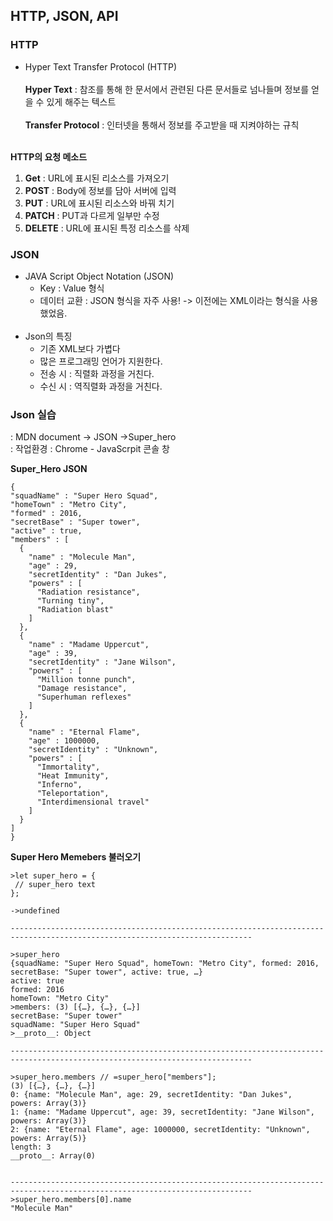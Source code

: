## HTTP, JSON, API

### HTTP

 * Hyper Text Transfer Protocol (HTTP)</br></br>
  **Hyper Text**        :  참조를 통해 한 문서에서 관련된 다른 문서들로 넘나들며 정보를 얻을 수 있게 해주는 텍스트 </br></br>
  **Transfer Protocol** :  인터넷을 통해서 정보를 주고받을 때 지켜야하는 규칙 </br></br>

**HTTP의 요청 메소드**</br>
  1. **Get** : URL에 표시된 리소스를 가져오기 </br>
  2. **POST** : Body에 정보를 담아 서버에 입력 </br>
  3. **PUT** : URL에 표시된 리소스와 바꿔 치기 </br>
  4. **PATCH** : PUT과 다르게 일부만 수정 </br>
  5. **DELETE** : URL에 표시된 특정 리소스를 삭제 </br>
  
  ### JSON
  
  * JAVA Script Object Notation (JSON)
    * Key : Value 형식
    * 데이터 교환 : JSON 형식을 자주 사용! -> 이전에는 XML이라는 형식을 사용했었음.</br></br>
  * Json의 특징
    * 기존 XML보다 가볍다
    * 많은 프로그래밍 언어가 지원한다.
    * 전송 시 : 직렬화 과정을 거친다.
    * 수신 시 : 역직렬화 과정을 거친다.
    
  ### Json 실습 
: MDN document -> JSON ->Super_hero </br>
:  작업환경 : Chrome - JavaScrpit 콘솔 창
</br>

  **Super_Hero JSON** 
  ```
  {
  "squadName" : "Super Hero Squad",
  "homeTown" : "Metro City",
  "formed" : 2016,
  "secretBase" : "Super tower",
  "active" : true,
  "members" : [
    {
      "name" : "Molecule Man",
      "age" : 29,
      "secretIdentity" : "Dan Jukes",
      "powers" : [
        "Radiation resistance",
        "Turning tiny",
        "Radiation blast"
      ]
    },
    {
      "name" : "Madame Uppercut",
      "age" : 39,
      "secretIdentity" : "Jane Wilson",
      "powers" : [
        "Million tonne punch",
        "Damage resistance",
        "Superhuman reflexes"
      ]
    },
    {
      "name" : "Eternal Flame",
      "age" : 1000000,
      "secretIdentity" : "Unknown",
      "powers" : [
        "Immortality",
        "Heat Immunity",
        "Inferno",
        "Teleportation",
        "Interdimensional travel"
      ]
    }
  ]
}
```

**Super Hero Memebers 불러오기**
</br>
```
>let super_hero = {
 // super_hero text
};

->undefined

----------------------------------------------------------------------------------------------------------------------------

>super_hero
{squadName: "Super Hero Squad", homeTown: "Metro City", formed: 2016, secretBase: "Super tower", active: true, …}
active: true
formed: 2016
homeTown: "Metro City"
>members: (3) [{…}, {…}, {…}]
secretBase: "Super tower"
squadName: "Super Hero Squad"
>__proto__: Object

----------------------------------------------------------------------------------------------------------------------------

>super_hero.members // =super_hero["members"];
(3) [{…}, {…}, {…}]
0: {name: "Molecule Man", age: 29, secretIdentity: "Dan Jukes", powers: Array(3)}
1: {name: "Madame Uppercut", age: 39, secretIdentity: "Jane Wilson", powers: Array(3)}
2: {name: "Eternal Flame", age: 1000000, secretIdentity: "Unknown", powers: Array(5)}
length: 3
__proto__: Array(0)


----------------------------------------------------------------------------------------------------------------------------
>super_hero.members[0].name
"Molecule Man"
```
